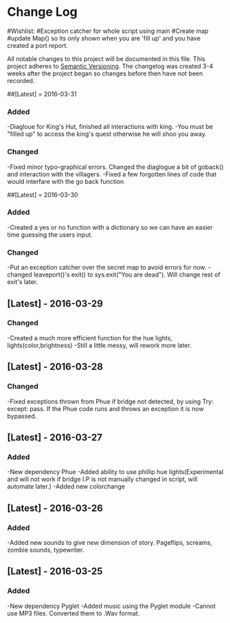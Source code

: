 # Change Log
#Wishlist:
#Exception catcher for whole script using main
#Create map
#update Map() so its only shown when you are 'fill up' and you have created a port report.

All notable changes to this project will be documented in this file.
This project adheres to [Semantic Versioning](http://semver.org/).
The changelog was created 3-4 weeks after the project began so changes before then have not been recorded.

##[Latest] = 2016-03-31
### Added
-Diagloue for King's Hut, finished all interactions with king.
    -You must be "filled up" to access the king's quest otherwise he will shoo you away.

### Changed
-Fixed minor typo-graphical errors. Changed the diaglogue a bit of goback() and interaction with the villagers.
-Fixed a few forgotten lines of code that would interfare with the go back function

##[Latest] = 2016-03-30
### Added
-Created a yes or no function with a dictionary so we can have an easier time guessing the users input.
### Changed
-Put an exception catcher over the secret map to avoid errors for now.
-changed leaveport()'s exit() to sys.exit("You are dead"). Will change rest of exit's later.

## [Latest] - 2016-03-29
### Changed
-Created a much more efficient function for the hue lights, lights(color,brightness)
        -Still a little messy, will rework more later.

## [Latest] - 2016-03-28
### Changed
-Fixed exceptions thrown from Phue if bridge not detected, by using Try: except: pass. If the Phue code runs and throws an exception it is now bypassed.

## [Latest] - 2016-03-27
### Added
-New dependency Phue
-Added ability to use phillip hue lights(Experimental and will not work if bridge I.P is not manually changed in script, will automate later.)
-Added new colorchange 

## [Latest] - 2016-03-26
### Added
-Added new sounds to give new dimension of story. Pageflips, screams, zombie sounds, typewriter.

## [Latest] - 2016-03-25
### Added
-New dependency Pyglet
-Added music using the Pyglet module
-Cannot use MP3 files. Converted them to .Wav format.